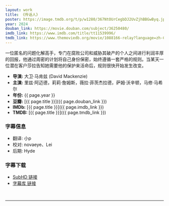 ```yaml
---
layout: work
title: 《传话人》
poster: https://image.tmdb.org/t/p/w1280/367NtOUrCegbDJ2UvZjhBBGwByq.jpg
year: 2024
douban_link: https://movie.douban.com/subject/36250480/
imdb_link: https://www.imdb.com/title/tt11539996/
tmdb_link: https://www.themoviedb.org/movie/1088166-relay?language=zh-CN
---
```

一位匿名的问题化解高手，专门在腐败公司和威胁其破产的个人之间进行利润丰厚的回报，他通过周密的计划将自己身份保密，始终遵循一套严格的规则。当某天一位潜在客户莎拉告知她需要他的保护来活命后，规则很快开始发生改变。

* **导演:** 大卫·马肯兹 (David Mackenzie)
* **主演:**  里兹·阿迈德，莉莉·詹姆斯，薇拉·菲茨杰拉德，萨姆·沃辛顿，马修·马希尔
* **年份:** {{ page.year }}
* **豆瓣:** [{{ page.title }}]({{ page.douban_link }})
* **IMDb:** [{{ page.title }}]({{ page.imdb_link }})
* **TMDB:** [{{ page.title }}]({{ page.tmdb_link }})

<div class="work-details">
    <div>
        <h3>字幕信息</h3>
        <ul>
            <li>翻译: 小p</li>
            <li>校对: novaeye、Lei</li>
            <li>后期: Hyde</li>
        </ul>
    </div>
    <div>
        <h3>字幕下载</h3>
        <ul>
            <li><a href="https://subhd.tv/a/597848">SubHD 链接</a></li>
            <li><a href="https://zimuku.org/detail/219704.html">字幕库 链接</a></li>
        </ul>
    </div>
</div>
<br />
<hr />
<script src="https://giscus.app/client.js"
        data-repo="MontageSubs/Relay_2024"
        data-repo-id="R_kgDOPyq1fw"
        data-category-id="DIC_kwDOPyq1f84Cvx_Z"
        data-mapping="og:title"
        data-strict="0"
        data-reactions-enabled="1"
        data-emit-metadata="0"
        data-input-position="top"
        data-theme="cobalt"
        data-lang="zh-CN"
        data-loading="lazy"
        crossorigin="anonymous"
        async>
</script>
